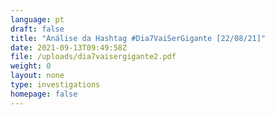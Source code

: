 ```yaml
---
language: pt
draft: false
title: "Análise da Hashtag #Dia7VaiSerGigante [22/08/21]"
date: 2021-09-13T09:49:58Z
file: /uploads/dia7vaisergigante2.pdf
weight: 0
layout: none
type: investigations
homepage: false
---
```

